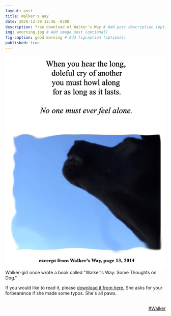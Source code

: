 ```yaml
---
layout: post
title: Walker's Way
date: 2020-12-30 12:46 -0300
description: free download of Walker's Way # Add post description (optional)
img: wmorning.jpg # Add image post (optional)
fig-caption: good morning # Add figcaption (optional)
published: true
---
```

<img class="col one center" alt="Walker's Way" src="/assets/img/walker/wway.jpg">
Walker-girl once wrote a book called "Walker's Way: Some Thoughts on Dog."

If you would like to read it, please <a href="/assets/img/walker/WalkersWay.pdf" target="_blank">download it from here.</a>
She asks for your forbearance if she made some typos. She's all paws.

<div style color="darkblue" align="right">
  <br>
  <div>
   <a href="/walker/">#Walker</a>
  </div>
</div>
<div style="clear: both;"></div>